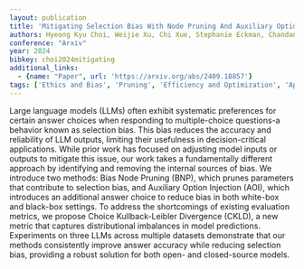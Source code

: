 ```yaml
---
layout: publication
title: 'Mitigating Selection Bias With Node Pruning And Auxiliary Options'
authors: Hyeong Kyu Choi, Weijie Xu, Chi Xue, Stephanie Eckman, Chandan K. Reddy
conference: "Arxiv"
year: 2024
bibkey: choi2024mitigating
additional_links:
  - {name: "Paper", url: 'https://arxiv.org/abs/2409.18857'}
tags: ['Ethics and Bias', 'Pruning', 'Efficiency and Optimization', 'Applications']
---
```

Large language models (LLMs) often exhibit systematic preferences for certain answer choices when responding to multiple-choice questions-a behavior known as selection bias. This bias reduces the accuracy and reliability of LLM outputs, limiting their usefulness in decision-critical applications. While prior work has focused on adjusting model inputs or outputs to mitigate this issue, our work takes a fundamentally different approach by identifying and removing the internal sources of bias. We introduce two methods: Bias Node Pruning (BNP), which prunes parameters that contribute to selection bias, and Auxiliary Option Injection (AOI), which introduces an additional answer choice to reduce bias in both white-box and black-box settings. To address the shortcomings of existing evaluation metrics, we propose Choice Kullback-Leibler Divergence (CKLD), a new metric that captures distributional imbalances in model predictions. Experiments on three LLMs across multiple datasets demonstrate that our methods consistently improve answer accuracy while reducing selection bias, providing a robust solution for both open- and closed-source models.
